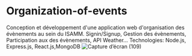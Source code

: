 # Organization-of-events
Conception et développement d'une application web d'organisation des évènements au sein du ISAMM.
Signin/Signup, 
Gestion des évènements,
Participation aux des évènements,
API Weather...
Technologies: Node.js, Express.js, React.js,MongoDB
![Capture d’écran (109)](https://user-images.githubusercontent.com/62700408/138503416-989c22ec-1c54-4ceb-aee8-9940c537bf7b.png)

